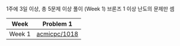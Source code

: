 1주에 3일 이상, 총 5문제 이상 풀이
(Week 1) 브론즈 1 이상 난도의 문제만 셈

| **Week** | **Problem 1** |
| ------- | ------- |
| Week 1 | [acmicpc/1018](https://www.acmicpc.net/problem/1018) |